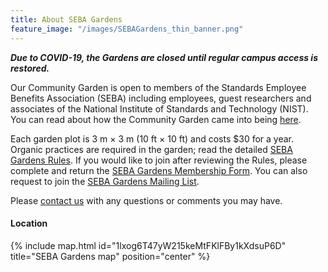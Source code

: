 ```yaml
---
title: About SEBA Gardens
feature_image: "/images/SEBAGardens_thin_banner.png"
---
```


***Due to COVID-19, the Gardens are closed until regular campus access is
restored.***

Our Community Garden is open to members of the Standards Employee Benefits
Association (SEBA) including employees, guest researchers and associates of the
National Institute of Standards and Technology (NIST). You can read about how
the Community Garden came into being [here][origin].

Each garden plot is 3 m × 3 m (10 ft × 10 ft) and costs $30 for a year. Organic
practices are required in the garden; read the detailed [SEBA Gardens Rules][rules].
If you would like to join after reviewing the Rules, please complete and return
the [SEBA Gardens Membership Form][membership]. You can also request to join
the [SEBA Gardens Mailing List][listserv].

Please [contact us][contact] with any questions or comments you may have.

#### Location

{% include map.html
   id="1lxog6T47yW215keMtFKlFBy1kXdsuP6D"
   title="SEBA Gardens map" 
   position="center"
%}

<!--Links-->
[contact]: mailto:sebagardens@gmail.com
[listserv]: https://groups.google.com/forum/#!forum/sebagardeners
[membership]: /governance/SEBA_Gardens_Membership_Form.pdf
[origin]:  /general/2016/07/27/History-of-NIST-Community-Garden/
[rules]:   /governance/SEBA_Gardens_Rules/

